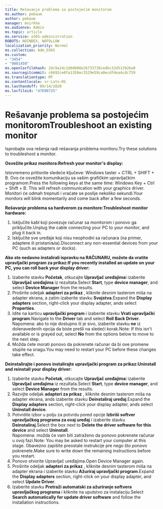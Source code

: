 ```yaml
---
title: Rešavanje problema sa postojećim monitorom
ms.author: pebaum
author: pebaum
manager: mnirkhe
ms.audience: Admin
ms.topic: article
ms.service: o365-administration
ROBOTS: NOINDEX, NOFOLLOW
localization_priority: Normal
ms.collection: Adm_O365
ms.custom:
- "3454"
- "9001450"
ms.openlocfilehash: 2dc9a24c1d0d808e26733738cedbc32d513926a0
ms.sourcegitcommit: c6692ce0fa1358ec3529e59ca0ecdfdea4cdc759
ms.translationtype: MT
ms.contentlocale: sr-Latn-RS
ms.lasthandoff: 09/14/2020
ms.locfileid: "47690725"
---
```

# <a name="troubleshoot-an-existing-monitor"></a><span data-ttu-id="812d5-102">Rešavanje problema sa postojećim monitorom</span><span class="sxs-lookup"><span data-stu-id="812d5-102">Troubleshoot an existing monitor</span></span>

<span data-ttu-id="812d5-103">Isprobajte ova rešenja radi rešavanja problema monitoru.</span><span class="sxs-lookup"><span data-stu-id="812d5-103">Try these solutions to troubleshoot a monitor.</span></span> 

<span data-ttu-id="812d5-104">**Osvežite prikaz monitora:**</span><span class="sxs-lookup"><span data-stu-id="812d5-104">**Refresh your monitor's display:**</span></span>

<span data-ttu-id="812d5-105">Istovremeno pritisnite sledeće ključeve: Windows taster + CTRL + SHIFT + B. Ovo će osvežite komunikaciju sa vašim grafičkim upravljačkim programom.</span><span class="sxs-lookup"><span data-stu-id="812d5-105">Press the following keys at the same time: Windows Key  + Ctrl + Shift + B. This will refresh communication with your graphics driver.</span></span> <span data-ttu-id="812d5-106">Monitori će odmah trepnuti i vraćate se poslije nekoliko sekundi.</span><span class="sxs-lookup"><span data-stu-id="812d5-106">Your monitors will blink momentarily and come back after a few seconds.</span></span>

<span data-ttu-id="812d5-107">**Rešavanje problema sa hardverom za monitore:**</span><span class="sxs-lookup"><span data-stu-id="812d5-107">**Troubleshoot monitor hardware:**</span></span>

1. <span data-ttu-id="812d5-108">Isključite kabl koji povezuje računar sa monitorom i ponovo ga priključite.</span><span class="sxs-lookup"><span data-stu-id="812d5-108">Unplug the cable connecting your PC to your monitor, and plug it back in.</span></span>
2. <span data-ttu-id="812d5-109">Isključite sve uređaje koji nisu neophodni sa računara (na primer, adaptere ili pristaniљta).</span><span class="sxs-lookup"><span data-stu-id="812d5-109">Disconnect any non-essential devices from your PC (such as adapters or docks).</span></span>

<span data-ttu-id="812d5-110">**Ako ste nedavno instalirali ispravku na RAČUNARU, možete da vratite upravljački program za prikaz:**</span><span class="sxs-lookup"><span data-stu-id="812d5-110">**If you recently installed an update on your PC, you can roll back your display driver:**</span></span>

1. <span data-ttu-id="812d5-111">Izaberite stavku **Početak**, otkucajte **Upravljač uređajima**i izaberite **Upravljač uređajima** iz rezultata.</span><span class="sxs-lookup"><span data-stu-id="812d5-111">Select **Start**, type **device manager**, and select **Device Manager** from the results.</span></span>
2. <span data-ttu-id="812d5-112">Proširite odeljak **adapteri za prikaz** , kliknite desnim tasterom miša na adapter ekrana, a zatim izaberite stavku **Svojstva**.</span><span class="sxs-lookup"><span data-stu-id="812d5-112">Expand the **Display adapters** section, right-click your display adapter, ands select **Properties**.</span></span>
3. <span data-ttu-id="812d5-113">Idite na karticu **upravljački program** i izaberite stavku **Vrati upravljački program**.</span><span class="sxs-lookup"><span data-stu-id="812d5-113">Navigate to the **Driver** tab and select **Roll Back Driver**.</span></span> <br>
<span data-ttu-id="812d5-114">Napomena: ako to nije dostupno ili je sivo, izaberite stavku **ne** iz dolenavedenih opcija da biste prešli na sledeći korak.</span><span class="sxs-lookup"><span data-stu-id="812d5-114">Note: If this isn't available or is grayed out, select **No** from the options below to move to the next step.</span></span>
4. <span data-ttu-id="812d5-115">Možda ćete morati ponovo da pokrenete računar da bi ove promene stupile na snagu.</span><span class="sxs-lookup"><span data-stu-id="812d5-115">You may need to restart your PC before these changes take effect.</span></span>

<span data-ttu-id="812d5-116">**Deinstalirajte i ponovo instalirajte upravljački program za prikaz:**</span><span class="sxs-lookup"><span data-stu-id="812d5-116">**Uninstall and reinstall your display driver:**</span></span>

1. <span data-ttu-id="812d5-117">Izaberite stavku **Početak**, otkucajte **Upravljač uređajima**i izaberite **Upravljač uređajima** iz rezultata.</span><span class="sxs-lookup"><span data-stu-id="812d5-117">Select **Start**, type **device manager**, and select **Device Manager** from the results.</span></span>
2. <span data-ttu-id="812d5-118">Razvijte odeljak **adapteri za prikaz** , kliknite desnim tasterom miša na adapter ekrana, ands izaberite stavku **Deinstaliraj uređaj**.</span><span class="sxs-lookup"><span data-stu-id="812d5-118">Expand the **Display adapters** section, right-click your display adapter, ands select **Uninstall device**.</span></span> 
3. <span data-ttu-id="812d5-119">Potvrdite izbor u polju za potvrdu pored opcije **Izbriši softver upravljačkog programa za ovaj uređaj** i izaberite stavku **Deinstaliraj**.</span><span class="sxs-lookup"><span data-stu-id="812d5-119">Select the box next to **Delete the driver software for this device** and select **Uninstall**.</span></span><br>
<span data-ttu-id="812d5-120">Napomena: možda će vam biti zatraženo da ponovo pokrenete računar u ovoj fazi.</span><span class="sxs-lookup"><span data-stu-id="812d5-120">Note: You may be asked to restart your computer at this stage.</span></span> <span data-ttu-id="812d5-121">Obavezno zapišite preostale instrukcije pre nego što ponovo pokrenete.</span><span class="sxs-lookup"><span data-stu-id="812d5-121">Make sure to write down the remaining instructions before you restart.</span></span>
4. <span data-ttu-id="812d5-122">Ponovo otvorite Upravljač uređajima.</span><span class="sxs-lookup"><span data-stu-id="812d5-122">Open Device Manager again.</span></span>
5. <span data-ttu-id="812d5-123">Proširite odeljak **adapteri za prikaz** , kliknite desnim tasterom miša na adapter ekrana i izaberite stavku **Ažuriraj upravljački program**.</span><span class="sxs-lookup"><span data-stu-id="812d5-123">Expand the **Display adapters** section, right-click on your display adapter, and select **Update Driver**.</span></span>
6. <span data-ttu-id="812d5-124">Izaberite stavku **Pretraži automatski za ažuriranje softvera upravljačkog programa** i kliknite na uputstvo za instalaciju.</span><span class="sxs-lookup"><span data-stu-id="812d5-124">Select **Search automatically for update driver software** and follow the installation instructions.</span></span>